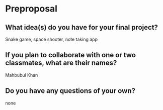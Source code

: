 # Preproposal

## What idea(s) do you have for your final project?

Snake game, space shooter, note taking app

## If you plan to collaborate with one or two classmates, what are their names?

Mahbubul Khan
## Do you have any questions of your own?

none

